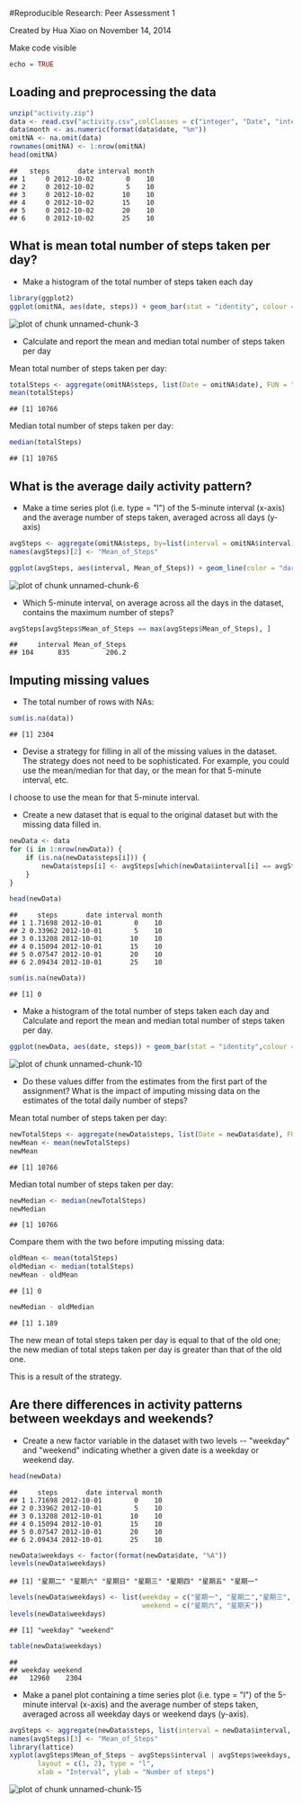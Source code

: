 #Reproducible Research: Peer Assessment 1

Created by Hua Xiao on November 14, 2014

Make code visible

```r
echo = TRUE
```

## Loading and preprocessing the data

```r
unzip("activity.zip")
data <- read.csv("activity.csv",colClasses = c("integer", "Date", "integer"))
data$month <- as.numeric(format(data$date, "%m"))
omitNA <- na.omit(data)
rownames(omitNA) <- 1:nrow(omitNA)
head(omitNA)
```

```
##   steps       date interval month
## 1     0 2012-10-02        0    10
## 2     0 2012-10-02        5    10
## 3     0 2012-10-02       10    10
## 4     0 2012-10-02       15    10
## 5     0 2012-10-02       20    10
## 6     0 2012-10-02       25    10
```
## What is mean total number of steps taken per day?
* Make a histogram of the total number of steps taken each day

```r
library(ggplot2)
ggplot(omitNA, aes(date, steps)) + geom_bar(stat = "identity", colour = "dark blue", fill = "dark blue", width = 0.5) + facet_grid(. ~ month, scales = "free") + labs(title = "Histogram of Total Number of Steps Taken Per Day", x = "Date", y = "Total number of steps")
```

![plot of chunk unnamed-chunk-3](figure/unnamed-chunk-3.png) 

* Calculate and report the mean and median total number of steps taken per day

Mean total number of steps taken per day:

```r
totalSteps <- aggregate(omitNA$steps, list(Date = omitNA$date), FUN = "sum")$x
mean(totalSteps)
```

```
## [1] 10766
```

Median total number of steps taken per day:

```r
median(totalSteps)
```

```
## [1] 10765
```

## What is the average daily activity pattern?
* Make a time series plot (i.e. type = "l") of the 5-minute interval (x-axis) and the average number of steps taken, averaged across all days (y-axis)


```r
avgSteps <- aggregate(omitNA$steps, by=list(interval = omitNA$interval), FUN = mean)
names(avgSteps)[2] <- "Mean_of_Steps"

ggplot(avgSteps, aes(interval, Mean_of_Steps)) + geom_line(color = "dark blue", size = 0.5) + labs(title = "Time Series Plot of the 5-minute Interval", x = "5-minute intervals", y = "Average Number of Steps Taken")
```

![plot of chunk unnamed-chunk-6](figure/unnamed-chunk-6.png) 

* Which 5-minute interval, on average across all the days in the dataset, contains the maximum number of steps?

```r
avgSteps[avgSteps$Mean_of_Steps == max(avgSteps$Mean_of_Steps), ]
```

```
##     interval Mean_of_Steps
## 104      835         206.2
```


## Imputing missing values
* The total number of rows with NAs:


```r
sum(is.na(data))
```

```
## [1] 2304
```

* Devise a strategy for filling in all of the missing values in the dataset. The strategy does not need to be sophisticated. For example, you could use the mean/median for that day, or the mean for that 5-minute interval, etc.

I choose to use the mean for that 5-minute interval.

* Create a new dataset that is equal to the original dataset but with the missing data filled in.


```r
newData <- data 
for (i in 1:nrow(newData)) {
    if (is.na(newData$steps[i])) {
        newData$steps[i] <- avgSteps[which(newData$interval[i] == avgSteps$interval), ]$Mean_of_Steps
    }
}

head(newData)
```

```
##     steps       date interval month
## 1 1.71698 2012-10-01        0    10
## 2 0.33962 2012-10-01        5    10
## 3 0.13208 2012-10-01       10    10
## 4 0.15094 2012-10-01       15    10
## 5 0.07547 2012-10-01       20    10
## 6 2.09434 2012-10-01       25    10
```

```r
sum(is.na(newData))
```

```
## [1] 0
```

* Make a histogram of the total number of steps taken each day and Calculate and report the mean and median total number of steps taken per day. 


```r
ggplot(newData, aes(date, steps)) + geom_bar(stat = "identity",colour = "dark blue", fill = "dark blue", width = 0.7) + facet_grid(. ~ month, scales = "free") + labs(title = "Histogram of Total Number of Steps Taken Each Day (no NAs)", x = "Date", y = "Total number of steps")
```

![plot of chunk unnamed-chunk-10](figure/unnamed-chunk-10.png) 

* Do these values differ from the estimates from the first part of the assignment? What is the impact of imputing missing data on the estimates of the total daily number of steps?

Mean total number of steps taken per day:

```r
newTotalSteps <- aggregate(newData$steps, list(Date = newData$date), FUN = "sum")$x
newMean <- mean(newTotalSteps)
newMean
```

```
## [1] 10766
```
Median total number of steps taken per day:

```r
newMedian <- median(newTotalSteps)
newMedian
```

```
## [1] 10766
```
Compare them with the two before imputing missing data:

```r
oldMean <- mean(totalSteps)
oldMedian <- median(totalSteps)
newMean - oldMean
```

```
## [1] 0
```

```r
newMedian - oldMedian
```

```
## [1] 1.189
```
The new mean of total steps taken per day is equal to that of the old one; the new median of total steps taken per day is greater than that of the old one.

This is a result of the strategy.

## Are there differences in activity patterns between weekdays and weekends?
* Create a new factor variable in the dataset with two levels -- "weekday" and "weekend" indicating whether a given date is a weekday or weekend day.


```r
head(newData)
```

```
##     steps       date interval month
## 1 1.71698 2012-10-01        0    10
## 2 0.33962 2012-10-01        5    10
## 3 0.13208 2012-10-01       10    10
## 4 0.15094 2012-10-01       15    10
## 5 0.07547 2012-10-01       20    10
## 6 2.09434 2012-10-01       25    10
```

```r
newData$weekdays <- factor(format(newData$date, "%A"))
levels(newData$weekdays)
```

```
## [1] "星期二" "星期六" "星期日" "星期三" "星期四" "星期五" "星期一"
```

```r
levels(newData$weekdays) <- list(weekday = c("星期一", "星期二","星期三", "星期四", "星期五"),
                                 weekend = c("星期六", "星期天"))
levels(newData$weekdays)
```

```
## [1] "weekday" "weekend"
```

```r
table(newData$weekdays)
```

```
## 
## weekday weekend 
##   12960    2304
```

* Make a panel plot containing a time series plot (i.e. type = "l") of the 5-minute interval (x-axis) and the average number of steps taken, averaged across all weekday days or weekend days (y-axis).


```r
avgSteps <- aggregate(newData$steps, list(interval = newData$interval, weekdays = newData$weekdays),FUN = mean)
names(avgSteps)[3] <- "Mean_of_Steps"
library(lattice)
xyplot(avgSteps$Mean_of_Steps ~ avgSteps$interval | avgSteps$weekdays, 
       layout = c(1, 2), type = "l", 
       xlab = "Interval", ylab = "Number of steps")
```

![plot of chunk unnamed-chunk-15](figure/unnamed-chunk-15.png) 
